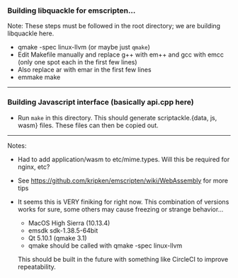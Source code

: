 ### Building libquackle for emscripten...

Note: These steps must be followed in the root directory; we are building libquackle here.

- qmake -spec linux-llvm (or maybe just `qmake`)
- Edit Makefile manually and replace g++ with em++ and gcc with emcc (only one spot each in the first few lines)
- Also replace ar with emar in the first few lines
- emmake make

------------

### Building Javascript interface (basically api.cpp here)

- Run `make` in this directory. This should generate scriptackle.{data, js, wasm} files. These files can then be copied out.

-------------

Notes:

- Had to add application/wasm to etc/mime.types. Will this be required for nginx, etc?
- See https://github.com/kripken/emscripten/wiki/WebAssembly for more tips
- It seems this is VERY finiking for right now. This combination of versions works for sure, some others may cause freezing or strange behavior...

  - MacOS High Sierra (10.13.4)
  - emsdk sdk-1.38.5-64bit
  - Qt 5.10.1 (qmake 3.1)
  - qmake should be called with qmake -spec linux-llvm 
  
  This should be built in the future with something like CircleCI to improve repeatability. 